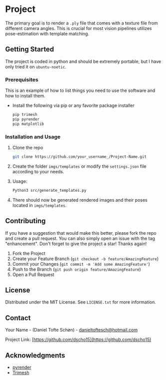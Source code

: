 # Project

The primary goal is to render a `.ply` file that comes with a texture file from different camera angles. This is crucial for most vision pipelines utilizes pose-estimation with template matching.

## Getting Started

The project is coded in python and should be extremely portable, but I have only tried it on `ubuntu-noetic`.


### Prerequisites

This is an example of how to list things you need to use the software and how to install them.
* Install the following via pip or any favorite package installer
  ```sh
  pip trimesh
  pip pyrender
  pip matplotlib
  ```

### Installation and Usage

1. Clone the repo
   ```sh
   git clone https://github.com/your_username_/Project-Name.git
   ```
2. Create the folder `imgs/templates` or modify the ``settings.json`` file according to your needs.

3. Usage:
    ```sh
    Python3 src/generate_templates.py
    ```
4. There should now be generated rendered images and their poses located in `imgs/templates`.

<!-- CONTRIBUTING -->
## Contributing

If you have a suggestion that would make this better, please fork the repo and create a pull request. You can also simply open an issue with the tag "enhancement".
Don't forget to give the project a star! Thanks again!

1. Fork the Project
2. Create your Feature Branch (`git checkout -b feature/AmazingFeature`)
3. Commit your Changes (`git commit -m 'Add some AmazingFeature'`)
4. Push to the Branch (`git push origin feature/AmazingFeature`)
5. Open a Pull Request

<!-- LICENSE -->
## License

Distributed under the MIT License. See `LICENSE.txt` for more information.

<!-- CONTACT -->
## Contact

Your Name - (Daniel Tofte Schøn) - danieltoftesch@hotmail.com

Project Link: [https://github.com/dscho15](https://github.com/dscho15)

<!-- ACKNOWLEDGMENTS -->
## Acknowledgments

* [pyrender](https://github.com/mmatl/pyrender)
* [Trimesh](https://github.com/mikedh/trimesh)